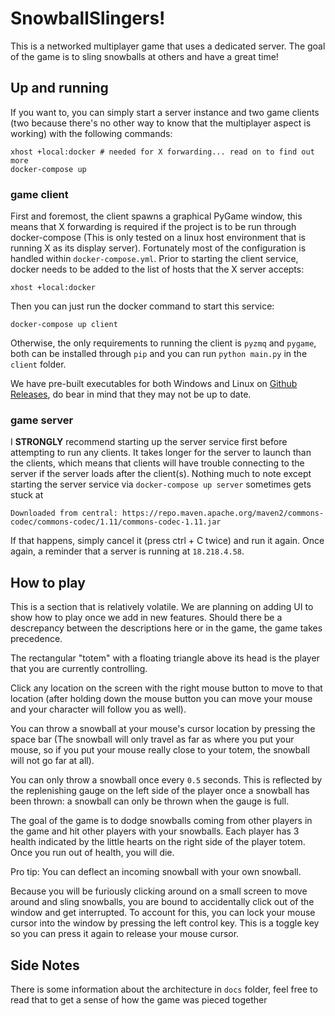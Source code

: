 # SnowballSlingers!

This is a networked multiplayer game that uses a dedicated server. The goal of the game is to sling snowballs at others and have a great time!

## Up and running

If you want to, you can simply start a server instance and two game clients (two because there's no other way to know that the multiplayer aspect is working) with the following commands:
```
xhost +local:docker # needed for X forwarding... read on to find out more
docker-compose up
```

### game client

First and foremost, the client spawns a graphical PyGame window, this means that X forwarding is required if the project is to be run through docker-compose (This is only tested on a linux host environment that is running X as its display server). Fortunately most of the configuration is handled within `docker-compose.yml`. Prior to starting the client service, docker needs to be added to the list of hosts that the X server accepts:
```
xhost +local:docker
```
Then you can just run the docker command to start this service:
```
docker-compose up client
```
Otherwise, the only requirements to running the client is `pyzmq` and `pygame`, both can be installed through `pip` and you can run `python main.py` in the `client` folder.

We have pre-built executables for both Windows and Linux on [Github Releases](https://github.com/jryzkns/snowballslingers/releases), do bear in mind that they may not be up to date.

### game server

I **STRONGLY** recommend starting up the server service first before attempting to run any clients. It takes longer for the server to launch than the clients, which means that clients will have trouble connecting to the server if the server loads after the client(s). Nothing much to note except starting the server service via `docker-compose up server` sometimes gets stuck at
```
Downloaded from central: https://repo.maven.apache.org/maven2/commons-codec/commons-codec/1.11/commons-codec-1.11.jar
```
If that happens, simply cancel it (press ctrl + C twice) and run it again. Once again, a reminder that a server is running at `18.218.4.58`.

## How to play

This is a section that is relatively volatile. We are planning on adding UI to show how to play once we add in new features. Should there be a descrepancy between the descriptions here or in the game, the game takes precedence.

The rectangular "totem" with a floating triangle above its head is the player that you are currently controlling.

Click any location on the screen with the right mouse button to move to that location (after holding down the mouse button you can move your mouse and your character will follow you as well).

You can throw a snowball at your mouse's cursor location by pressing the space bar (The snowball will only travel as far as where you put your mouse, so if you put your mouse really close to your totem, the snowball will not go far at all).

You can only throw a snowball once every `0.5` seconds. This is reflected by the replenishing gauge on the left side of the player once a snowball has been thrown: a snowball can only be thrown when the gauge is full.

The goal of the game is to dodge snowballs coming from other players in the game and hit other players with your snowballs. Each player has 3 health indicated by the little hearts on the right side of the player totem. Once you run out of health, you will die.

Pro tip: You can deflect an incoming snowball with your own snowball.

Because you will be furiously clicking around on a small screen to move around and sling snowballs, you are bound to accidentally click out of the window and get interrupted. To account for this, you can lock your mouse cursor into the window by pressing the left control key. This is a toggle key so you can press it again to release your mouse cursor.

## Side Notes

There is some information about the architecture in `docs` folder, feel free to read that to get a sense of how the game was pieced together
